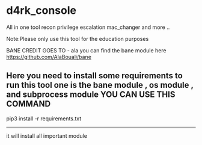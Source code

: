 # d4rk_console
All in one tool recon privilege escalation mac_changer and more .. 


Note:Please only use this tool for the education purposes 

BANE CREDIT GOES TO - ala 
you can find the bane module here 
https://github.com/AlaBouali/bane


Here you need to install some requirements to run this tool one is the 
bane module , os module , and subprocess module
YOU CAN USE THIS COMMAND 
-----------------------------------------------
pip3 install -r requirements.txt 

-------------------------------------------
 it will install all important module 
 
 
 
